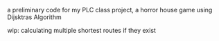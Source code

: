 a preliminary code for my PLC class project, a horror house game using Dijsktras Algorithm

wip:
calculating multiple shortest routes if they exist